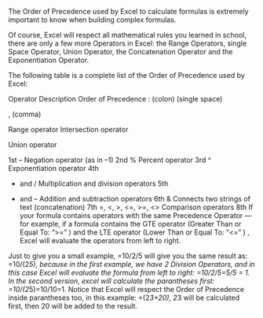 The Order of Precedence used by Excel to calculate formulas is extremely important to know when building complex formulas.

Of course, Excel will respect all mathematical rules you learned in school, there are only a few more Operators in Excel: the Range Operators, single Space Operator, Union Operator, the Concatenation Operator and the Exponentiation Operator.


The following table is a complete list of the Order of Precedence used by Excel:

Operator	Description	Order of Precedence
: (colon)
(single space)

, (comma)

Range operator
Intersection operator

Union operator

1st
–	Negation operator (as in –1)	2nd
%	Percent operator	3rd
^	Exponentiation operator	4th
* and /	Multiplication and division operators	5th
+ and –	Addition and subtraction operators	6th
&	Connects two strings of text (concatenation)	7th
=, <, >, <=, >=, <>	Comparison operators	8th
If your formula contains operators with the same Precedence Operator — for example, if a formula contains the GTE operator (Greater Than or Equal To: “>=” ) and the LTE operator (Lower Than or Equal To: “<=” ) , Excel will evaluate the operators from left to right.

Just to give you a small example, =10/2/5 will give you the same result as: =10/(2*5), because in the first example, we have 2 Division Operators, and in this case Excel will evaluate the formula from left to right: =10/2/5=5/5 = 1. In the second version, excel will calculate the parantheses first: =10/(2*5)=10/10=1. Notice that Excel will respect the Order of Precedence inside parantheses too, in this example: =(2*3+20), 2*3 will be calculated first, then 20 will be added to the result.
